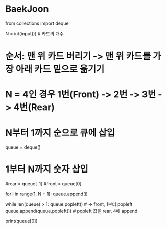 # BaekJoon
from collections import deque

N = int(input()) # 카드의 개수

# 순서: 맨 위 카드 버리기 -> 맨 위 카드를 가장 아래 카드 밑으로 옮기기
# N = 4인 경우 1번(Front) -> 2번 -> 3번 -> 4번(Rear)
# N부터 1까지 순으로 큐에 삽입

queue = deque()
# 1부터 N까지 숫자 삽입
#rear = queue[-1]
#front = queue[0]

for i in range(1, N + 1):
    queue.append(i)

while len(queue) > 1:
    queue.popleft() # -> front, 1부터 popleft
    queue.append(queue.popleft()) # popleft 값을  rear, 4에 append

print(queue[0])
